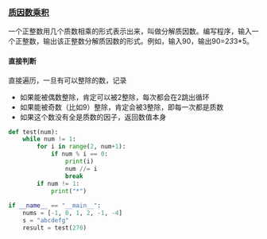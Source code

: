 ### [质因数乘积](https://www.nowcoder.com/questionTerminal/ef5ccd1c73c347e1b65b4c5fda1d5251?toCommentId=2200925)

一个正整数用几个质数相乘的形式表示出来，叫做分解质因数。编写程序，输入一个正整数，输出该正整数分解质因数的形式。例如，输入90，输出90=2*3*3*5。

#### 直接判断

直接遍历，一旦有可以整除的数，记录

- 如果能被偶数整除，肯定可以被2整除，每次都会在2跳出循环
- 如果能被奇数（比如9）整除，肯定会被3整除，即每一次都是质数
- 如果这个数没有全是质数的因子，返回数值本身

```python
def test(num):
    while num != 1:
        for i in range(2, num+1):
            if num % i == 0:
                print(i)
                num //= i
                break
        if num != 1:
            print("*")
    
if __name__ == "__main__":
    nums = [-1, 0, 1, 2, -1, -4]
    s = "abcdefg"
    result = test(270)
```

